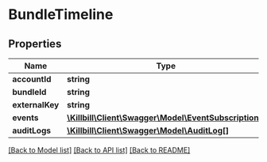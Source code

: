 # BundleTimeline

## Properties
Name | Type | Description | Notes
------------ | ------------- | ------------- | -------------
**accountId** | **string** |  | [optional] 
**bundleId** | **string** |  | [optional] 
**externalKey** | **string** |  | [optional] 
**events** | [**\Killbill\Client\Swagger\Model\EventSubscription[]**](EventSubscription.md) |  | [optional] 
**auditLogs** | [**\Killbill\Client\Swagger\Model\AuditLog[]**](AuditLog.md) |  | [optional] 

[[Back to Model list]](../../README.md#documentation-for-models) [[Back to API list]](../../README.md#documentation-for-api-endpoints) [[Back to README]](../../README.md)

